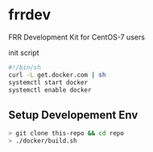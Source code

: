 # frrdev
FRR Development Kit for CentOS-7 users

init script
```bash
#!/bin/sh
curl -L get.docker.com | sh
systemctl start docker
systemctl enable docker
```

## Setup Developement Env

```bash
> git clone this-repo && cd repo
> ./docker/build.sh
```
